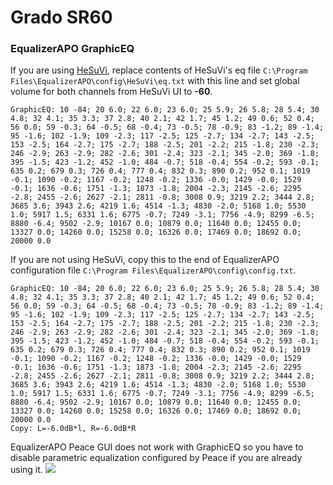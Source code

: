 # Grado SR60
### EqualizerAPO GraphicEQ
If you are using [HeSuVi](https://sourceforge.net/projects/hesuvi/), replace contents of HeSuVi's eq file `C:\Program Files\EqualizerAPO\config\HeSuVi\eq.txt` with this line and set global volume for both channels from HeSuVi UI to **-60**.
```
GraphicEQ: 10 -84; 20 6.0; 22 6.0; 23 6.0; 25 5.9; 26 5.8; 28 5.4; 30 4.8; 32 4.1; 35 3.3; 37 2.8; 40 2.1; 42 1.7; 45 1.2; 49 0.6; 52 0.4; 56 0.0; 59 -0.3; 64 -0.5; 68 -0.4; 73 -0.5; 78 -0.9; 83 -1.2; 89 -1.4; 95 -1.6; 102 -1.9; 109 -2.3; 117 -2.5; 125 -2.7; 134 -2.7; 143 -2.5; 153 -2.5; 164 -2.7; 175 -2.7; 188 -2.5; 201 -2.2; 215 -1.8; 230 -2.3; 246 -2.9; 263 -2.9; 282 -2.6; 301 -2.4; 323 -2.1; 345 -2.0; 369 -1.8; 395 -1.5; 423 -1.2; 452 -1.0; 484 -0.7; 518 -0.4; 554 -0.2; 593 -0.1; 635 0.2; 679 0.3; 726 0.4; 777 0.4; 832 0.3; 890 0.2; 952 0.1; 1019 -0.1; 1090 -0.2; 1167 -0.2; 1248 -0.2; 1336 -0.0; 1429 -0.0; 1529 -0.1; 1636 -0.6; 1751 -1.3; 1873 -1.8; 2004 -2.3; 2145 -2.6; 2295 -2.8; 2455 -2.6; 2627 -2.1; 2811 -0.8; 3008 0.9; 3219 2.2; 3444 2.8; 3685 3.6; 3943 2.6; 4219 1.6; 4514 -1.3; 4830 -2.0; 5168 1.0; 5530 1.0; 5917 1.5; 6331 1.6; 6775 -0.7; 7249 -3.1; 7756 -4.9; 8299 -6.5; 8880 -6.4; 9502 -2.9; 10167 0.0; 10879 0.0; 11640 0.0; 12455 0.0; 13327 0.0; 14260 0.0; 15258 0.0; 16326 0.0; 17469 0.0; 18692 0.0; 20000 0.0
```
If you are not using HeSuVi, copy this to the end of EqualizerAPO configuration file `C:\Program Files\EqualizerAPO\config\config.txt`.
```
GraphicEQ: 10 -84; 20 6.0; 22 6.0; 23 6.0; 25 5.9; 26 5.8; 28 5.4; 30 4.8; 32 4.1; 35 3.3; 37 2.8; 40 2.1; 42 1.7; 45 1.2; 49 0.6; 52 0.4; 56 0.0; 59 -0.3; 64 -0.5; 68 -0.4; 73 -0.5; 78 -0.9; 83 -1.2; 89 -1.4; 95 -1.6; 102 -1.9; 109 -2.3; 117 -2.5; 125 -2.7; 134 -2.7; 143 -2.5; 153 -2.5; 164 -2.7; 175 -2.7; 188 -2.5; 201 -2.2; 215 -1.8; 230 -2.3; 246 -2.9; 263 -2.9; 282 -2.6; 301 -2.4; 323 -2.1; 345 -2.0; 369 -1.8; 395 -1.5; 423 -1.2; 452 -1.0; 484 -0.7; 518 -0.4; 554 -0.2; 593 -0.1; 635 0.2; 679 0.3; 726 0.4; 777 0.4; 832 0.3; 890 0.2; 952 0.1; 1019 -0.1; 1090 -0.2; 1167 -0.2; 1248 -0.2; 1336 -0.0; 1429 -0.0; 1529 -0.1; 1636 -0.6; 1751 -1.3; 1873 -1.8; 2004 -2.3; 2145 -2.6; 2295 -2.8; 2455 -2.6; 2627 -2.1; 2811 -0.8; 3008 0.9; 3219 2.2; 3444 2.8; 3685 3.6; 3943 2.6; 4219 1.6; 4514 -1.3; 4830 -2.0; 5168 1.0; 5530 1.0; 5917 1.5; 6331 1.6; 6775 -0.7; 7249 -3.1; 7756 -4.9; 8299 -6.5; 8880 -6.4; 9502 -2.9; 10167 0.0; 10879 0.0; 11640 0.0; 12455 0.0; 13327 0.0; 14260 0.0; 15258 0.0; 16326 0.0; 17469 0.0; 18692 0.0; 20000 0.0
Copy: L=-6.0dB*l, R=-6.0dB*R
```
EqualizerAPO Peace GUI does not work with GraphicEQ so you have to disable parametric equalization configured by Peace if you are already using it.
![](https://raw.githubusercontent.com/jaakkopasanen/AutoEq/master/results/Headphone.com/headphoncecom/onear/Grado%20SR60/Grado%20SR60.png)
